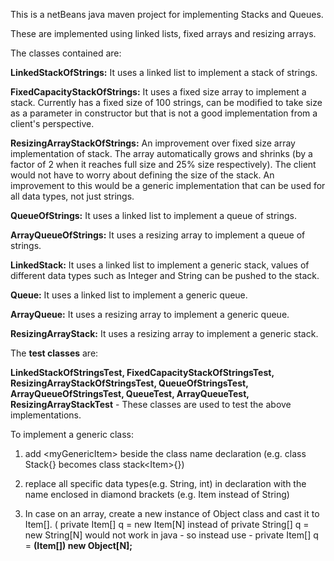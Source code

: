 This is a netBeans java maven project for implementing Stacks and Queues.

These are implemented using linked lists, fixed arrays and resizing arrays.

The classes contained are:

**LinkedStackOfStrings:** It uses a linked list to implement a stack of strings.

**FixedCapacityStackOfStrings:** It uses a fixed size array to implement a stack. Currently has a fixed
size of 100 strings, can be modified to take size as a parameter in constructor but that is not
a good implementation from a client's perspective.

**ResizingArrayStackOfStrings:** An improvement over fixed size array implementation of stack. The array
automatically grows and shrinks (by a factor of 2 when it reaches full size and 25% size respectively).
The client would not have to worry about defining the size of the stack. An improvement to this would
be a generic implementation that can be used for all data types, not just strings.

**QueueOfStrings:** It uses a linked list to implement a queue of strings.

**ArrayQueueOfStrings:** It uses a resizing array to implement a queue of strings.

**LinkedStack:** It uses a linked list to implement a generic stack, values of different data types such as Integer and String can be pushed to the stack.

**Queue:** It uses a linked list to implement a generic queue.

**ArrayQueue:** It uses a resizing array to implement a generic queue.

**ResizingArrayStack:** It uses a resizing array to implement a generic stack.

The **test classes** are:

**LinkedStackOfStringsTest, FixedCapacityStackOfStringsTest, ResizingArrayStackOfStringsTest, QueueOfStringsTest, ArrayQueueOfStringsTest, QueueTest, ArrayQueueTest, ResizingArrayStackTest** - These classes are used to test the above implementations.

To implement a generic class:

1) add \<myGenericItem\> beside the class name declaration (e.g. class Stack{} becomes class stack\<Item\>{})
  
2) replace all specific data types(e.g. String, int) in declaration with the name enclosed in diamond brackets (e.g. Item instead of String)

3) In case on an array, create a new instance of Object class and cast it to Item[]. ( private Item[] q = new Item[N] instead of private String[] q = new String[N] would not work in java - so instead use - private Item[] q = **(Item[]) new Object[N];**
